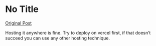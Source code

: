 # No Title

[Original Post](https://discourse.onlinedegree.iitm.ac.in/t/169029/167)

<p>Hosting it anywhere is fine. Try to deploy on vercel first, if that doesn’t succeed you can use any other hosting technique.</p>